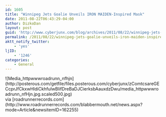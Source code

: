 ```yaml
---
id: 1605
title: "Winnipeg Jets Goalie Unveils IRON MAIDEN-Inspired Mask"
date: 2011-08-22T06:43:29-04:00
author: DizkoDan
layout: post
guid: 'http://www.cyberjunx.com/blog/archives/2011/08/22/winnipeg-jets-goalie-unveils-iron-maiden-inspired-mask/'
permalink: /2011/08/22/winnipeg-jets-goalie-unveils-iron-maiden-inspired-mask/
aktt_notify_twitter:
    - 'yes'
ljID:
    - '1246'
categories:
    - General
---
```


<div class="posterous_autopost"><div class="posterous_bookmarklet_entry"><div class="p_embed p_image_embed"> ![Media_httpwwwroadrunn_nfhjn](http://posterous.com/getfile/files.posterous.com/cyberjunx/zComtcsareGECcprJfCkxwHldiCkhfuIwBlifDreBaDJCierksbAauxdzDwu/media_httpwwwroadrunn_nfHjn.jpg.scaled500.jpg)</div><div class="posterous_quote_citation">via [roadrunnerrecords.com](http://www.roadrunnerrecords.com/blabbermouth.net/news.aspx?mode=Article&newsitemID=162255)</div></div></div>